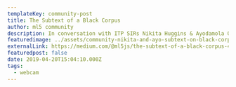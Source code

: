 ```yaml
---
templateKey: community-post
title: The Subtext of a Black Corpus
author: ml5 community
description: In conversation with ITP SIRs Nikita Huggins & Ayodamola Okunseinde
featuredimage: ../assets/community-nikita-and-ayo-subtext-on-black-corpus.png
externalLink: https://medium.com/@ml5js/the-subtext-of-a-black-corpus-4440de02eb32
featuredpost: false
date: 2019-04-20T15:04:10.000Z
tags:
  - webcam
---
```

